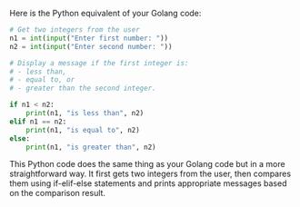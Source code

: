 Here is the Python equivalent of your Golang code:

```python
# Get two integers from the user
n1 = int(input("Enter first number: "))
n2 = int(input("Enter second number: "))

# Display a message if the first integer is:
# - less than,
# - equal to, or
# - greater than the second integer.

if n1 < n2:
    print(n1, "is less than", n2)
elif n1 == n2:
    print(n1, "is equal to", n2)
else:
    print(n1, "is greater than", n2)
```
This Python code does the same thing as your Golang code but in a more straightforward way. It first gets two integers from the user, then compares them using if-elif-else statements and prints appropriate messages based on the comparison result.
